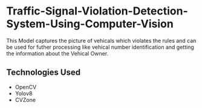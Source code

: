 # Traffic-Signal-Violation-Detection-System-Using-Computer-Vision
This Model captures the picture of vehicals which violates the rules and can be used for futher processing like vehical number identification and getting the information about the Vehical Owner.

## Technologies Used
- OpenCV
- Yolov8
- CVZone
